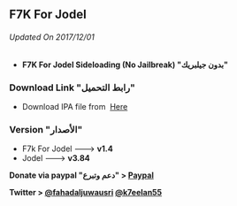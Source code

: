 ## **F7K For Jodel**
###### Updated On 2017/12/01

- **F7K For Jodel Sideloading (No Jailbreak) "بدون جيلبريك"**



###  Download Link "رابط التحميل" 
 - Download IPA file from  [Here ](https://mega.nz/#!LN1kxKwJ!EM-oSxvhb14Qksh0gAYYw9sTA7-FdcY-zFbGvkPtRgw)
 
 ### Version "الأصدار" 
- F7k For Jodel ---> **v1.4**
- Jodel ---> **v3.84**

 
 **Donate via paypal "دعم وتبرع" > [Paypal](https://www.paypal.me/Spoofsnap)**

**Twitter > [@fahadaljuwausri](https://twitter.com/fahadaljuwausri) [@k7eelan55](https://twitter.com/K7eelan55)**
